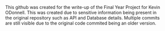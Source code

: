 This github was created for the write-up of the Final Year Project for Kevin ODonnell. 
This was created due to sensitive information being present in the original repository such as API and Database details.
Multiple commits are still visible due to the original code commited being an older version.
